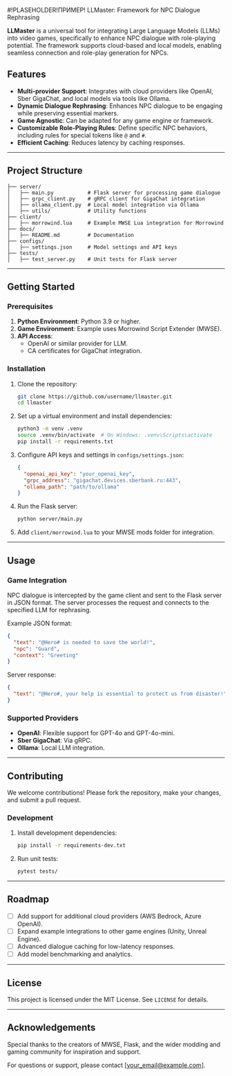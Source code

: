 
#!PLASEHOLDER!ПРИМЕР! LLMaster: Framework for NPC Dialogue Rephrasing

**LLMaster** is a universal tool for integrating Large Language Models (LLMs) into video games, specifically to enhance NPC dialogue with role-playing potential. The framework supports cloud-based and local models, enabling seamless connection and role-play generation for NPCs.

## Features

- **Multi-provider Support**: Integrates with cloud providers like OpenAI, Sber GigaChat, and local models via tools like Ollama.
- **Dynamic Dialogue Rephrasing**: Enhances NPC dialogue to be engaging while preserving essential markers.
- **Game Agnostic**: Can be adapted for any game engine or framework.
- **Customizable Role-Playing Rules**: Define specific NPC behaviors, including rules for special tokens like `@` and `#`.
- **Efficient Caching**: Reduces latency by caching responses.

---

## Project Structure

```plaintext
├── server/
│   ├── main.py           # Flask server for processing game dialogue
│   ├── grpc_client.py    # gRPC client for GigaChat integration
│   ├── ollama_client.py  # Local model integration via Ollama
│   ├── utils/            # Utility functions
├── client/
│   ├── morrowind.lua     # Example MWSE Lua integration for Morrowind
├── docs/
│   ├── README.md         # Documentation
├── configs/
│   ├── settings.json     # Model settings and API keys
├── tests/
│   ├── test_server.py    # Unit tests for Flask server
```

---

## Getting Started

### Prerequisites

1. **Python Environment**: Python 3.9 or higher.
2. **Game Environment**: Example uses Morrowind Script Extender (MWSE).
3. **API Access**:
   - OpenAI or similar provider for LLM.
   - CA certificates for GigaChat integration.

### Installation

1. Clone the repository:
   ```bash
   git clone https://github.com/username/llmaster.git
   cd llmaster
   ```

2. Set up a virtual environment and install dependencies:
   ```bash
   python3 -m venv .venv
   source .venv/bin/activate  # On Windows: .venv\Scripts\activate
   pip install -r requirements.txt
   ```

3. Configure API keys and settings in `configs/settings.json`:
   ```json
   {
     "openai_api_key": "your_openai_key",
     "grpc_address": "gigachat.devices.sberbank.ru:443",
     "ollama_path": "path/to/ollama"
   }
   ```

4. Run the Flask server:
   ```bash
   python server/main.py
   ```

5. Add `client/morrowind.lua` to your MWSE mods folder for integration.

---

## Usage

### Game Integration

NPC dialogue is intercepted by the game client and sent to the Flask server in JSON format. The server processes the request and connects to the specified LLM for rephrasing.

Example JSON format:
```json
{
  "text": "@Hero# is needed to save the world!",
  "npc": "Guard",
  "context": "Greeting"
}
```

Server response:
```json
{
  "text": "@Hero#, your help is essential to protect us from disaster!"
}
```

### Supported Providers

- **OpenAI**: Flexible support for GPT-4o and GPT-4o-mini.
- **Sber GigaChat**: Via gRPC.
- **Ollama**: Local LLM integration.

---

## Contributing

We welcome contributions! Please fork the repository, make your changes, and submit a pull request.

### Development

1. Install development dependencies:
   ```bash
   pip install -r requirements-dev.txt
   ```
2. Run unit tests:
   ```bash
   pytest tests/
   ```

---

## Roadmap

- [ ] Add support for additional cloud providers (AWS Bedrock, Azure OpenAI).
- [ ] Expand example integrations to other game engines (Unity, Unreal Engine).
- [ ] Advanced dialogue caching for low-latency responses.
- [ ] Add model benchmarking and analytics.

---

## License

This project is licensed under the MIT License. See `LICENSE` for details.

---

## Acknowledgements

Special thanks to the creators of MWSE, Flask, and the wider modding and gaming community for inspiration and support.

For questions or support, please contact [your_email@example.com].

